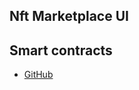 ## Nft Marketplace UI

## Smart contracts 
- [GitHub](https://github.com/iamoperand/nft-marketplace)